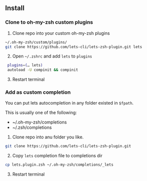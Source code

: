 ## Install

### Clone to oh-my-zsh custom plugins

1. Clone repo into your custom oh-my-zsh plugins

```sh
~/.oh-my-zsh/custom/plugins/
git clone https://github.com/lets-cli/lets-zsh-plugin.git lets
```

2. Open `~/.zshrc` and add `lets` to `plugins`

```sh
 plugins=(… lets)
 autoload -U compinit && compinit
```

3. Restart terminal

### Add as custom completion

You can put lets autocompletion in any folder existed in `$fpath`.

This is usually one of the following:

- ~/.oh-my-zsh/completions
- ~/.zsh/completions 

1. Clone repo into anu folder you like.

```sh
git clone https://github.com/lets-cli/lets-zsh-plugin.git
```

2. Copy `lets` completion file to completions dir

```sh
cp lets.plugin.zsh ~/.oh-my-zsh/completions/_lets
```
3. Restart terminal
